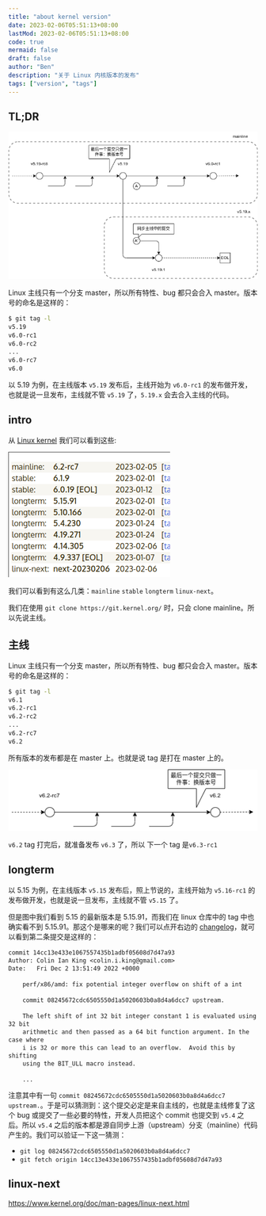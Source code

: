 ```yaml
---
title: "about kernel version"
date: 2023-02-06T05:51:13+08:00
lastMod: 2023-02-06T05:51:13+08:00
code: true
mermaid: false
draft: false
author: "Ben"
description: "关于 Linux 内核版本的发布"
tags: ["version", "tags"]
---
```


## TL;DR

![TL_DR](./figures/TL_DR.png)


Linux 主线只有一个分支 master，所以所有特性、bug 都只会合入 master。版本号的命名是这样的：

```sh
$ git tag -l
v5.19
v6.0-rc1
v6.0-rc2
...
v6.0-rc7
v6.0
```

以 5.19 为例，在主线版本 `v5.19` 发布后，主线开始为 `v6.0-rc1` 的发布做开发，也就是说一旦发布，主线就不管 `v5.19` 了，`5.19.x` 会去合入主线的代码。

## intro
从 [Linux kernel](https://www.kernel.org/) 我们可以看到这些:

![kernel_types](./figures/kernel_types.png)

我们可以看到有这么几类：`mainline` `stable` `longterm` `linux-next`。

我们在使用 `git clone https://git.kernel.org/` 时，只会 clone mainline。所以先说主线。

## 主线

Linux 主线只有一个分支 master，所以所有特性、bug 都只会合入 master。版本号的命名是这样的：

```sh
$ git tag -l
v6.1
v6.2-rc1
v6.2-rc2
...
v6.2-rc7
v6.2
```

所有版本的发布都是在 master 上。也就是说 tag 是打在 master 上的。

![1](./figures/1.png)

`v6.2` tag 打完后，就准备发布 `v6.3` 了，所以 下一个 tag 是`v6.3-rc1`

## longterm
以 5.15 为例，在主线版本 `v5.15` 发布后，照上节说的，主线开始为 `v5.16-rc1` 的发布做开发，也就是说一旦发布，主线就不管 `v5.15` 了。

但是图中我们看到 5.15 的最新版本是 5.15.91，而我们在 linux 仓库中的 tag 中也确实看不到 5.15.91。那这个是哪来的呢？我们可以点开右边的 [changelog](https://cdn.kernel.org/pub/linux/kernel/v5.x/ChangeLog-5.15.91)，就可以看到第二条提交是这样的：

```commit
commit 14cc13e433e1067557435b1adbf05608d7d47a93
Author: Colin Ian King <colin.i.king@gmail.com>
Date:   Fri Dec 2 13:51:49 2022 +0000

    perf/x86/amd: fix potential integer overflow on shift of a int
    
    commit 08245672cdc6505550d1a5020603b0a8d4a6dcc7 upstream.
    
    The left shift of int 32 bit integer constant 1 is evaluated using 32 bit
    arithmetic and then passed as a 64 bit function argument. In the case where
    i is 32 or more this can lead to an overflow.  Avoid this by shifting
    using the BIT_ULL macro instead.
    
    ...
```

注意其中有一句 `commit 08245672cdc6505550d1a5020603b0a8d4a6dcc7 upstream.`。于是可以猜测到：这个提交必定是来自主线的，也就是主线修复了这个 bug 或提交了一些必要的特性，开发人员把这个 commit 也提交到 `v5.4` 之后。所以 `v5.4` 之后的版本都是源自同步上游（upstream）分支（mainline）代码产生的。我们可以验证一下这一猜测：

* `git log 08245672cdc6505550d1a5020603b0a8d4a6dcc7`
* `git fetch origin 14cc13e433e1067557435b1adbf05608d7d47a93`

## linux-next
https://www.kernel.org/doc/man-pages/linux-next.html











